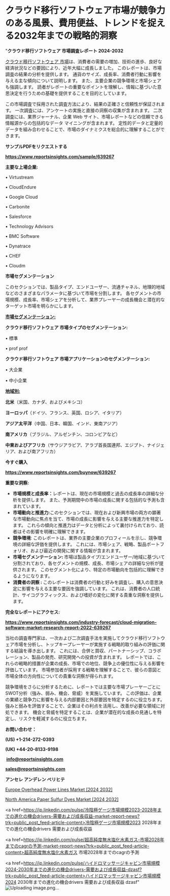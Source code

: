# クラウド移行ソフトウェア市場が競争力のある風景、費用便益、トレンドを捉える2032年までの戦略的洞察

"<strong>クラウド移行ソフトウェア 市場調査レポート 2024-2032</strong>

<a href=https://www.reportsinsights.com/sample/639267>クラウド移行ソフトウェア 市場</a>は、消費者の需要の増加、技術の進歩、良好な経済状況などの要因により、近年大幅に成長しました。 このレポートは、市場調査の結果の分析を提供します。 通貨のサイズ、成長率、消費者行動に影響を与える主な傾向について説明します。 また、主要企業の競争環境と市場シェアも強調します。 読者がレポートの重要なポイントを理解し、情報に基づいた意思決定を行うための基礎を提供することを目的としています。

この市場調査で採用された調査方法により、結果の正確さと信頼性が保証されます。 一次調査には、アンケートの実施と直接の洞察の収集が含まれます。 二次調査には、業界ジャーナル、企業 Web サイト、市場レポートなどの信頼できる情報源からの包括的なデータ マイニングが含まれます。 定性的データと定量的データを組み合わせることで、市場のダイナミクスを総合的に理解することができます。

<strong><b>サンプルPDFをリクエストする</b></strong>

<a href=https://www.reportsinsights.com/sample/639267><strong><u>https://www.reportsinsights.com/sample/639267</u></strong></a>

<strong>主要な上場企業:</strong>

• Virtustream

• CloudEndure

• Google Cloud

• Carbonite

• Salesforce

• Technology Advisors

• BMC Software

• Dynatrace

• CHEF

• Cloudm

<strong>市場セグメンテーション</strong>

このセクションでは、製品タイプ、エンドユーザー、流通チャネル、地理的地域などのさまざまなパラメータに基づいて市場を分割します。 各セグメントの市場規模、成長率、市場シェアを分析して、業界プレーヤーの成長機会と潜在的なターゲット市場を明らかにします。

<strong><u>市場セグメンテーション</u></strong><strong><u>:</u></strong>

<strong>クラウド移行ソフトウェア 市場タイプのセグメンテーション:</strong>

• 標準

• prof prof

<strong>クラウド移行ソフトウェア 市場アプリケーションのセグメンテーション:</strong>

• 大企業

• 中小企業

<strong><u>地域別</u></strong><strong><u>:</u></strong>

<strong>北米</strong>（米国、カナダ、およびメキシコ）

<strong>ヨーロッパ</strong>（ドイツ、フランス、英国、ロシア、イタリア）

<strong>アジア太平洋</strong>（中国、日本、韓国、インド、東南アジア）

<strong>南アメリカ</strong>（ブラジル、アルゼンチン、コロンビアなど）

<strong>中東およびアフリカ</strong>（サウジアラビア、アラブ首長国連邦、エジプト、ナイジェリア、および南アフリカ）

<strong>今すぐ購入</strong>

<a href=https://www.reportsinsights.com/buynow/639267><strong><u>https://www.reportsinsights.com/buynow/639267</u></strong></a>

<strong>重要な洞察:</strong>
<ul>
  <li><strong>市場規模と成長率：</strong>レポートは、現在の市場規模と過去の成長率の詳細な分析を提供します。 また、予測期間中の市場の成長に関する包括的な予測も含まれています。</li>
  <li><strong>市場動向と推進力:</strong>このセクションでは、現在および新興市場の両方の顕著な市場動向に焦点を当て、市場の成長に影響を与える主要な推進力を特定します。 これらの傾向と推進力はデータと分析によって裏付けられており、読者はその影響を明確に理解できます。</li>
  <li><strong>競争環境</strong>: このレポートは、業界の主要企業のプロフィールを示し、競争環境の詳細な評価を提供します。 これには、市場シェア、戦略、製品ポートフォリオ、および最近の開発に関する情報が含まれます。</li>
  <li><strong>市場セグメンテーション: </strong>市場は製品タイプ/エンドユーザー/地域に基づいて分割されており、各セグメントの規模、成長、市場シェアの詳細な分析が提供されます。 このセグメント化により、特定の市場動向を包括的に理解できるようになります。</li>
  <li><strong>消費者の洞察 : </strong>このレポートは消費者の行動と好みを調査し、購入の意思決定に影響を与える主要な要因を強調しています。 これは、消費者の人口統計、サイコグラフィックス、および嗜好の変化に関する貴重な洞察を提供します。</li>
</ul>
<strong>完全なレポートにアクセス:</strong>

<a href=https://www.reportsinsights.com/industry-forecast/cloud-migration-software-market-research-report-2022-639267><strong><u><b>https://www.reportsinsights.com/industry-forecast/cloud-migration-software-market-research-report-2022-639267</b></u></strong></a>

当社の調査専門家は、一次および二次調査手法を実施してクラウド移行ソフトウェア市場を分析し、トップキープレーヤーが実施する戦略的取り組みの評価に関する結論を導き出します。 これには、合併と買収、パートナーシップ、コラボレーション、製品の発売、研究開発への投資が含まれます。 レポートでは、これらの戦略的措置が企業の成長、市場での地位、競争上の優位性に与える影響を評価しています。 市場参加者が採用する戦略を理解することで、彼らの意図と市場全体の方向性についての貴重な洞察が得られます。

競争環境をさらに分析するために、レポートでは主要な市場プレーヤーごとにSWOT分析（強み、弱み、機会、脅威）を実施しています。 この評価は、企業の業績と競争力に影響を与える内部要因と外部要因を特定するのに役立ちます。 強みと弱みを評価することで、企業はその利点を活用し、改善が必要な領域に対処できます。 機会と脅威を特定することは、企業が潜在的な成長の見通しを特定し、リスクを軽減するのに役立ちます。

<strong>お問い合わせ：</strong>

<strong>(US) +1-214-272-0393</strong>

<strong>(UK) +44-20-8133-9198</strong>

<strong> </strong><a href=info@reportsinsights.com><strong><u>info@reportsinsights.com</u></strong></a>

<a href=sales@reportsinsights.com><strong><u>sales@reportsinsights.com</u></strong></a>

<strong>アンセレ アンデレン ベリヒテ</strong>

<a href=https://www.linkedin.com/pulse/europe-overhead-power-lines-markets-trends-growth-vo99e/>Europe Overhead Power Lines Market [2024 2032]</a>

<a href=https://www.linkedin.com/pulse/north-america-paper-sulfur-dyes-market-guide-growth-4podf/>North America Paper Sulfur Dyes Market [2024 2032]</a>

<a href=https://jp.linkedin.com/pulse/冷陰極ゲージ市場規模2023-2028年までの進化の機会drivers-需要および成長収益-market-report-news?trk=public_post_feed-article-content>冷陰極ゲージ市場規模2023 2028年までの進化の機会drivers 需要および成長収益</a>

<a href=https://jp.linkedin.com/pulse/超高純度無水塩化水素ガス-市場2028年までのcagrの予測-market-report-news?trk=public_post_feed-article-content>超高純度無水塩化水素ガス 市場2028年までのcagrの予測</a>

<a href=https://jp.linkedin.com/pulse/ハイドロマッサージキャビン市場規模2024-2030年までの進化の機会drivers-需要および成長収益-dzasf?trk=public_post_feed-article-content>ハイドロマッサージキャビン市場規模2024 2030年までの進化の機会drivers 需要および成長収益 dzasf</a>"
![Uploading image.png…]()
